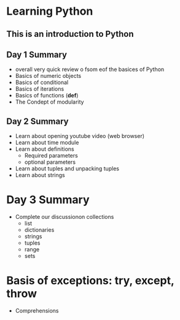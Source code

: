 # Learning Python
## This is an introduction to Python

## Day 1 Summary
- overall very quick review o fsom eof the basices of Python
- Basics of numeric objects
- Basics of conditional
- Basics of iterations
- Basics of functions (**def**)
- The Condept of modularity

## Day 2 Summary
- Learn about opening youtube video (web browser)
- Learn about time module
- Learn about definitions
    - Required parameters
    - optional parameters
- Learn about tuples and unpacking tuples
- Learn about strings

# Day 3 Summary
- Complete our discussionon collections
    - list
    - dictionaries
    - strings
    - tuples
    - range
    - sets

# Basis of exceptions: **try, except, throw**
- Comprehensions


